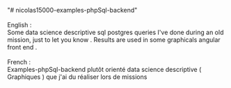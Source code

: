 "# nicolas15000-examples-phpSql-backend" 
<br><br>
English :<br>
Some data science descriptive sql postgres queries I've done during an old mission, just to let you know . Results are used in some graphicals angular front end .<br>
<br>
French :<br>
Examples-phpSql-backend plutôt orienté data science descriptive ( Graphiques ) que j'ai du réaliser lors de missions<br>
